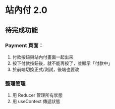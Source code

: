 # 站內付 2.0


## 待完成功能
### Payment 頁面：
1. 付款按鈕與站內付畫面一起出來
2. 按下付款按鈕後，就不能再按了，並顯示「付款中」
3. 於前端切換正式/測試，後端也要改


### 整理管理
1. 用 Reducer 管理所有狀態
2. 用 useContext 傳遞狀態